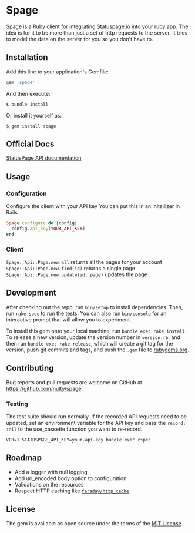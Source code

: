 # Spage

Spage is a Ruby client for integrating Statuspage.io into your ruby app. The idea is for it to be more than just a set of http requests to the server. It tries to model the data on the server for you so you don't have to.

## Installation

Add this line to your application's Gemfile:

```ruby
gem 'spage'
```

And then execute:

    $ bundle install

Or install it yourself as:

    $ gem install spage


## Official Docs

[StatusPage API documentation](https://developer.statuspage.io/)


## Usage

### Configuration
Configure the client with your API key
You can put this in an initailizer in Rails

```ruby
Spage.configure do |config|
  config.api_key(YOUR_API_KEY)
end
```

### Client

`Spage::Api::Page.new.all` returns all the pages for your account
`Spage::Api::Page.new.find(id)` returns a single page
`Spage::Api::Page.new.update(id, page)` updates the page


## Development

After checking out the repo, run `bin/setup` to install dependencies. Then, run `rake spec` to run the tests. You can also run `bin/console` for an interactive prompt that will allow you to experiment.

To install this gem onto your local machine, run `bundle exec rake install`. To release a new version, update the version number in `version.rb`, and then run `bundle exec rake release`, which will create a git tag for the version, push git commits and tags, and push the `.gem` file to [rubygems.org](https://rubygems.org).

## Contributing

Bug reports and pull requests are welcome on GitHub at https://github.com/nulty/spage.

### Testing

The test suite should run normally. If the recorded API requests need to be updated, set an environment variable for the API key and pass the `record: :all` to the use_cassette function you want to re-record.

`VCR=1 STATUSPAGE_API_KEY=your-api-key bundle exec rspec`

## Roadmap

- Add a logger with null logging
- Add url_encoded body option to configuration
- Validations on the resources
- Respect HTTP caching like [`faraday/http_cache`](https://github.com/sourcelevel/faraday-http-cache)

## License

The gem is available as open source under the terms of the [MIT License](https://opensource.org/licenses/MIT).
